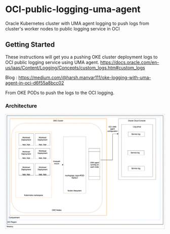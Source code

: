 # OCI-public-logging-uma-agent
Oracle Kubernetes cluster with UMA agent logging to push logs from cluster's worker nodes to public logging service in OCI

## Getting Started
These instructions will get you a pushing OKE cluster deployment logs to OCI public logging service using UMA agent.
https://docs.oracle.com/en-us/iaas/Content/Logging/Concepts/custom_logs.htm#custom_logs

Blog : https://medium.com/@harsh.manvar111/oke-logging-with-uma-agent-in-oci-d6f55a8bcc02

From OKE PODs to push the logs to the OCI logging. 


### Architecture
![alt text](https://github.com/harsh4870/OCI-public-logging-uma-agent/blob/main/uma.png)

